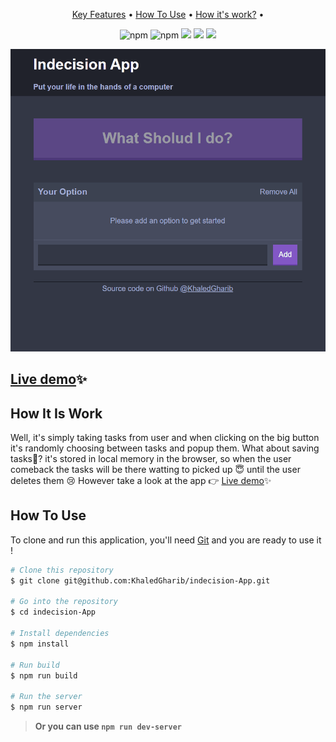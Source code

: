 <p align="center">
  <a href="#key-features">Key Features</a> •
  <a href="#how-to-use">How To Use</a> •
  <a href="#how-it-is-work">How it's work?</a> •
</p>
<p align="center">
    <img src="https://img.shields.io/badge/npm-CB3837?logo=npm"
         alt="npm">
      <img src="https://img.shields.io/badge/ReactJs-v18-61DAFB?logo=react"
      alt="npm">
    <img src="https://img.shields.io/badge/webpack-8DD6F9?logo=webpack&logoColor=white">
<img src="https://img.shields.io/badge/-Handlebars.js-gray?logo=Handlebars.js&logoColor=orange">
<img src="https://img.shields.io/badge/-Sass-CC6699?logo=Sass&logoColor=white">
</p>

![screenshot](./readmeFiles/Animation.gif)

## [Live demo](https://xed-indecision-app.netlify.app/)✨

## How It Is Work

Well, it's simply taking tasks from user and when clicking on the big button it's randomly choosing between tasks and popup them. What about saving tasks🧐? it's stored in local memory in the browser, so when the user comeback the tasks will be there watting to picked up 😇 until the user deletes them 😢 However take a look at the app 👉 [Live demo](https://xed-indecision-app.netlify.app/)✨

## How To Use

To clone and run this application, you'll need [Git](https://git-scm.com) and you are ready to use it !

```bash
# Clone this repository
$ git clone git@github.com:KhaledGharib/indecision-App.git

# Go into the repository
$ cd indecision-App

# Install dependencies
$ npm install

# Run build
$ npm run build

# Run the server
$ npm run server
```

> **Or you can use `npm run dev-server`**
